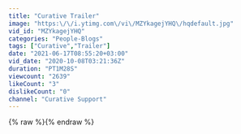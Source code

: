 ```yaml
---
title: "Curative Trailer"
image: "https:\/\/i.ytimg.com\/vi\/MZYkagejYHQ\/hqdefault.jpg"
vid_id: "MZYkagejYHQ"
categories: "People-Blogs"
tags: ["Curative","Trailer"]
date: "2021-06-17T08:55:20+03:00"
vid_date: "2020-10-08T03:21:36Z"
duration: "PT1M28S"
viewcount: "2639"
likeCount: "3"
dislikeCount: "0"
channel: "Curative Support"
---
```

{% raw %}{% endraw %}
